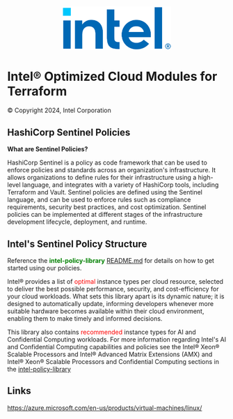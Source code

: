 <p align="center">
  <img src="./images/logo-classicblue-800px.png" alt="Intel Logo" width="250"/>
</p>

# Intel® Optimized Cloud Modules for Terraform  

© Copyright 2024, Intel Corporation

## HashiCorp Sentinel Policies

<b>What are Sentinel Policies?</b>

HashiCorp Sentinel is a policy as code framework that can be used to enforce policies and standards across an organization's infrastructure. It allows organizations to define rules for their infrastructure using a high-level language, and integrates with a variety of HashiCorp tools, including Terraform and Vault. Sentinel policies are defined using the Sentinel language, and can be used to enforce rules such as compliance requirements, security best practices, and cost optimization. Sentinel policies can be implemented at different stages of the infrastructure development lifecycle, deployment, and runtime.

## Intel's Sentinel Policy Structure

Reference the <span style="color: green"><b>intel-policy-library</b></span> [README.md](https://github.com/OTCShare2/intel-policy-library/blob/main/README.md#getting-started) for details on how to get started using our policies.

Intel® provides a list of <span style="color: red">optimal</span> instance types per cloud resource, selected to deliver the best possible performance, security, and cost-efficiency for your cloud workloads. What sets this library apart is its dynamic nature; it is designed to automatically update, informing developers whenever more suitable hardware becomes available within their cloud environment, enabling them to make timely and informed decisions.

This library also contains <span style="color: red">recommended</span> instance types for AI and Confidential Computing workloads. For more information regarding Intel's AI and Confidential Computing capabilities and policies see the Intel® Xeon® Scalable Processors and Intel® Advanced Matrix Extensions (AMX) and Intel® Xeon® Scalable Processors and Confidential Computing sections in the [intel-policy-library](https://github.com/intel/intel-policy-library)

## Links
https://azure.microsoft.com/en-us/products/virtual-machines/linux/
